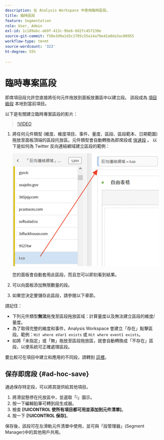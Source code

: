 ```yaml
---
description: 在 Analysis Workspace 中使用臨時區段。
title: 臨時區段
feature: Segmentation
role: User, Admin
exl-id: 1c189abc-ab9f-413c-9be6-0d2fc457230e
source-git-commit: f50e3d9a1d3c1705c55a14af0e42a0da3ac00955
workflow-type: tm+mt
source-wordcount: '323'
ht-degree: 55%

---
```


# 臨時專案區段

即席項目段允許您直接將任何元件拖放到面板放置區中以建立段。 該段成為 [項目級段](https://experienceleague.adobe.com/docs/analytics/analyze/analysis-workspace/components/segments/quick-segments.html?#what-are-project-only-segments%3F) 本地到當前項目。

以下是有關建立臨時專案區段的影片：

>[!VIDEO](https://video.tv.adobe.com/v/23978/?quality=12)

1. 將任何元件類型 (維度、維度項目、事件、量度、區段、區段範本、日期範圍) 拖放至面板頂端的區段托放區。元件類型會自動轉換為即席段或 [快速段](https://experienceleague.adobe.com/docs/analytics/analyze/analysis-workspace/components/segments/quick-segments.html?lang=zh-Hant) 。
以下是如何為 Twitter 反向連結網域建立區段的範例：

   ![](assets/ad-hoc1.png)

   您的面板會自動套用此區段，而且您可以即刻看到結果。

1. 可以向面板添加無限數量的段。
1. 如果您決定要儲存此區段，請參閱以下章節。

請記住：

* 下列元件類型&#x200B;**無法**&#x200B;拖曳至區段拖放區域：計算量度以及無法建立區段的維度/量度。
* 為了取得完整的維度和事件，Analysis Workspace 會建立「存在」點擊區段。範例：`Hit where eVar1 exists` 或 `Hit where event1 exists`。
* 如將「未指定」或「無」拖放至區段拖放區，就會自動轉換成「不存在」區段，以便系統可正確處理區段。

要比較可在項目中建立和應用的不同段，請轉到 [這裡](/help/analyze/analysis-workspace/components/segments/t-freeform-project-segment.md)。

## 保存即席段 {#ad-hoc-save}

通過保存特定段，可以將其提供給其他項目。

1. 將滑鼠懸停在托放區中，並選取「i」圖示。
1. 按一下編輯鉛筆可轉到段生成器。
1. 檢查 **[!UICONTROL 使所有項目都可用並添加到元件清單]**。
1. 按一下 **[!UICONTROL 保存]**。

保存後，該段可在左滑軌元件清單中使用，並可與「段管理器」(Segment Manager)中的其他用戶共用。

